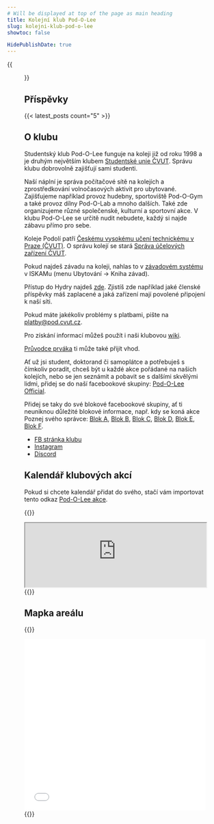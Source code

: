 ```yaml
---
# Will be displayed at top of the page as main heading
title: Kolejní klub Pod-O-Lee
slug: kolejni-klub-pod-o-lee
showtoc: false

HidePublishDate: true
---
```


{{<figure src="panorama.jpg" alt="Panorama" loading=eager >}}

## Příspěvky

{{< latest_posts count="5" >}}

## O klubu

Studentský klub Pod-O-Lee funguje na koleji již od roku 1998 a je druhým největším klubem [Studentské unie ČVUT](https://su.cvut.cz/). Správu klubu dobrovolně zajišťují sami studenti.

Naší náplní je správa počítačové sítě na kolejích a zprostředkování volnočasových aktivit pro ubytované. Zajišťujeme například provoz hudebny, sportoviště Pod-O-Gym a také provoz dílny Pod-O-Lab a mnoho dalších. Také zde organizujeme různé společenské, kulturní a sportovní akce. V klubu Pod-O-Lee se určitě nudit nebudete, každý si najde zábavu přímo pro sebe.

Koleje Podolí patří [Českému vysokému učení technickému v Praze (ČVUT)](https://cvut.cz/). O správu kolejí se stará [Správa účelových zařízení ČVUT](https://www.suz.cvut.cz/cz/dlouhodobe-ubytovani/koleje-podoli).

Pokud najdeš závadu na koleji, nahlas to v [závadovém systému](https://web.suz.cvut.cz/KnihaZavad) v ISKAMu (menu Ubytování -> Kniha závad).

Přístup do Hydry najdeš [zde](https://hydra.pod.cvut.cz/). Zjistíš zde například jaké členské příspěvky máš zaplacené a jaká zařízení mají povolené připojení k naší síti.

Pokud máte jakékoliv problémy s platbami, pište na <platby@pod.cvut.cz>.

Pro získání informací můžeš použít i naši klubovou [wiki](https://wiki.pod.cvut.cz/).

[Průvodce prváka](AP_CZ.pdf) ti může také přijít vhod.

Ať už jsi student, doktorand či samoplátce a potřebuješ s čímkoliv poradit, chceš být u každé akce pořádané na našich kolejích, nebo se jen seznámit a pobavit se s dalšími skvělými lidmi, přidej se do naší facebookové skupiny: [Pod-O-Lee Official](https://www.facebook.com/groups/klub.Podolee/).

Přidej se taky do své blokové facebookové skupiny, ať ti neuniknou důležité blokové informace, např. kdy se koná akce Poznej svého správce: [Blok A](http://www.facebook.com/groups/A.Podolee/), [Blok B](http://www.facebook.com/groups/B.Podolee/), [Blok C](http://www.facebook.com/groups/C.Podolee/), [Blok D](http://www.facebook.com/groups/D.Podolee/), [Blok E](https://www.facebook.com/groups/E.Podolee/), [Blok F](http://www.facebook.com/groups/F.Podolee/).

- [FB stránka klubu](https://www.facebook.com/profile.php?id=100080945754982)
- [Instagram](https://www.instagram.com/pod_o_lee/)
- [Discord](https://discord.gg/bSP7qnZY5y)

## Kalendář klubových akcí

Pokud si chcete kalendář přidat do svého, stačí vám importovat tento odkaz [Pod-O-Lee akce](https://cloud.pod.cvut.cz/remote.php/dav/public-calendars/666q8eA7DaPq6K6e?export).

{{<rawhtml>}}
<iframe id="pod-events-calendar" loading="lazy" width="100%" allowfullscreen=true src="https://cloud.pod.cvut.cz/index.php/apps/calendar/embed/666q8eA7DaPq6K6e"></iframe>
{{</rawhtml>}}

## Mapka areálu

{{<rawhtml>}}
<iframe loading="lazy" width="100%" height="400px" frameborder="0" allowfullscreen=true src="//umap.openstreetmap.fr/en/map/mapa-arealu-koleji-podoli_580764?scaleControl=false&miniMap=false&scrollWheelZoom=false&zoomControl=true&allowEdit=false&moreControl=true&searchControl=null&tilelayersControl=null&embedControl=null&datalayersControl=true&onLoadPanel=undefined&captionBar=false"></iframe>
{{</rawhtml>}}
